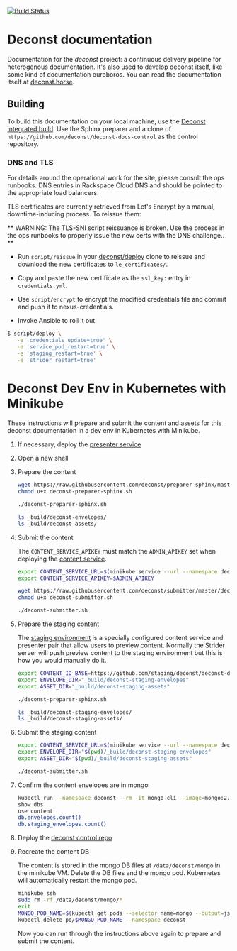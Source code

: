 [![Build Status](https://build.deconst.horse/deconst/deconst-docs/badge?branch=master)](https://build.deconst.horse/deconst/deconst-docs/)

# Deconst documentation

Documentation for the *deconst* project: a continuous delivery
pipeline for heterogenous documentation. It's also used to develop
deconst itself, like some kind of documentation ouroboros. You can
read the documentation itself at
[deconst.horse](https://deconst.horse/).

## Building

To build this documentation on your local machine, use the [Deconst
integrated build](https://github.com/deconst/integrated). Use the Sphinx preparer
and a clone of `https://github.com/deconst/deconst-docs-control` as the control
repository.

### DNS and TLS

For details around the operational work for the site, please consult the ops
runbooks. DNS entries in Rackspace Cloud DNS and should be pointed to the
appropriate load balancers.

TLS certificates are currently retrieved from Let's Encrypt by a manual,
downtime-inducing process. To reissue them:

** WARNING: The TLS-SNI script reissuance is broken. Use the process in the ops
runbooks to properly issue the new certs with the DNS challenge.. **

* Run `script/reissue` in your
  [deconst/deploy](https://github.com/deconst/deploy) clone to reissue and
  download the new certificates to `le_certificates/`.

* Copy and paste the new certificate as the `ssl_key:` entry in
  `credentials.yml`.

* Use `script/encrypt` to encrypt the modified credentials file and commit and
  push it to nexus-credentials.

* Invoke Ansible to roll it out:

```bash
$ script/deploy \
   -e 'credentials_update=true' \
   -e 'service_pod_restart=true' \
   -e 'staging_restart=true' \
   -e 'strider_restart=true'
```

# Deconst Dev Env in Kubernetes with Minikube

These instructions will prepare and submit the content and assets for this
deconst documentation in a dev env in Kubernetes with Minikube.

1. If necessary, deploy the [presenter service](https://github.com/deconst/presenter#deconst-dev-env-in-kubernetes-with-minikube)

1. Open a new shell

1. Prepare the content

    ```bash
    wget https://raw.githubusercontent.com/deconst/preparer-sphinx/master/deconst-preparer-sphinx.sh
    chmod u+x deconst-preparer-sphinx.sh

    ./deconst-preparer-sphinx.sh

    ls _build/deconst-envelopes/
    ls _build/deconst-assets/
    ```

1. Submit the content

    The `CONTENT_SERVICE_APIKEY` must match the `ADMIN_APIKEY` set when
    deploying the [content
    service](https://github.com/deconst/content-service#deconst-dev-env-in-kubernetes-with-minikube).

    ```bash
    export CONTENT_SERVICE_URL=$(minikube service --url --namespace deconst content)
    export CONTENT_SERVICE_APIKEY=$ADMIN_APIKEY

    wget https://raw.githubusercontent.com/deconst/submitter/master/deconst-submitter.sh
    chmod u+x deconst-submitter.sh

    ./deconst-submitter.sh
    ```

1. Prepare the staging content

    The [staging environment](https://deconst.horse/developing/staging/) is a
    specially configured content service and presenter pair that allow users to
    preview content. Normally the Strider server will push preview content to
    the staging environment but this is how you would manually do it.

    ```bash
    export CONTENT_ID_BASE=https://github.com/staging/deconst/deconst-docs/
    export ENVELOPE_DIR="_build/deconst-staging-envelopes"
    export ASSET_DIR="_build/deconst-staging-assets"

    ./deconst-preparer-sphinx.sh

    ls _build/deconst-staging-envelopes/
    ls _build/deconst-staging-assets/
    ```

1. Submit the staging content

    ```bash
    export CONTENT_SERVICE_URL=$(minikube service --url --namespace deconst staging-content)
    export ENVELOPE_DIR="$(pwd)/_build/deconst-staging-envelopes"
    export ASSET_DIR="$(pwd)/_build/deconst-staging-assets"

    ./deconst-submitter.sh
    ```

1. Confirm the content envelopes are in mongo

    ```bash
    kubectl run --namespace deconst --rm -it mongo-cli --image=mongo:2.6 --restart=Never -- mongo mongo.deconst.svc.cluster.local
    show dbs
    use content
    db.envelopes.count()
    db.staging_envelopes.count()
    ```

1. Deploy the [deconst control repo](https://github.com/deconst/deconst-docs-control#deconst-dev-env-in-kubernetes-with-minikube)

1. Recreate the content DB

    The content is stored in the mongo DB files at `/data/deconst/mongo` in the
    minikube VM. Delete the DB files and the mongo pod. Kubernetes will
    automatically restart the mongo pod.

    ```bash
    minikube ssh
    sudo rm -rf /data/deconst/mongo/*
    exit
    MONGO_POD_NAME=$(kubectl get pods --selector name=mongo --output=jsonpath={.items..metadata.name} --namespace deconst)
    kubectl delete po/$MONGO_POD_NAME --namespace deconst
    ```

    Now you can run through the instructions above again to prepare and submit
    the content.
